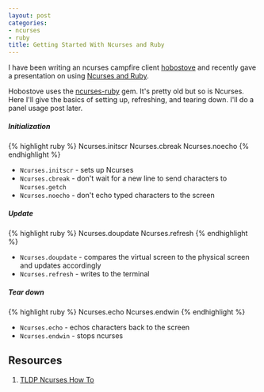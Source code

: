 ```yaml
---
layout: post
categories:
- ncurses
- ruby
title: Getting Started With Ncurses and Ruby
---
```


I have been writing an ncurses campfire client [hobostove](http://github.com/smartlogic/hobostove) and recently gave a presentation on using [Ncurses and Ruby](http://www.slideshare.net/SmartLogic/ncurses-in-your-hobostove).

Hobostove uses the [ncurses-ruby](https://github.com/eclubb/ncurses-ruby) gem. It's pretty old but so is Ncurses. Here I'll give the basics of setting up, refreshing, and tearing down. I'll do a panel usage post later.

##### Initialization
{% highlight ruby %}
Ncurses.initscr
Ncurses.cbreak
Ncurses.noecho
{% endhighlight %}

- `Ncurses.initscr` - sets up Ncurses
- `Ncurses.cbreak` - don't wait for a new line to send characters to `Ncurses.getch`
- `Ncurses.noecho` - don't echo typed characters to the screen

##### Update
{% highlight ruby %}
Ncurses.doupdate
Ncurses.refresh
{% endhighlight %}

- `Ncurses.doupdate` - compares the virtual screen to the physical screen and updates accordingly
- `Ncurses.refresh` - writes to the terminal

##### Tear down
{% highlight ruby %}
Ncurses.echo
Ncurses.endwin
{% endhighlight %}

- `Ncurses.echo` - echos characters back to the screen
- `Ncurses.endwin` - stops ncurses

## Resources
1. [TLDP Ncurses How To](http://tldp.org/HOWTO/NCURSES-Programming-HOWTO/)
